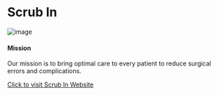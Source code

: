 # Scrub In

![image](https://www.gbmc.org/photos/thoracic-surgeons-everything-you-need-to-know-071619.jpg)

#### Mission
Our mission is to bring optimal care to every patient to reduce surgical errors and  complications.

[Click to visit Scrub In Website](www.scrubin.netlify.com)
